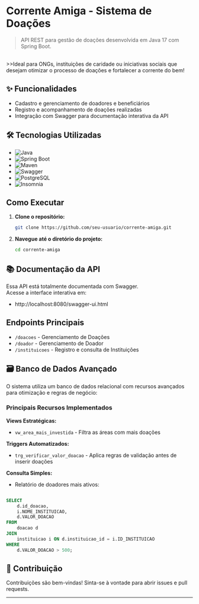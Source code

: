 # Corrente Amiga - Sistema de Doações

>API REST para gestão de doações desenvolvida em Java 17 com Spring Boot. 
<br>
>>Ideal para ONGs, instituições de caridade ou iniciativas sociais que desejam otimizar o processo de doações e fortalecer a corrente do bem!

##  ✨ Funcionalidades

- Cadastro e gerenciamento de doadores e beneficiários
- Registro e acompanhamento de doações realizadas
- Integração com Swagger para documentação interativa da API

##  🛠 Tecnologias Utilizadas

- ![Java](https://img.shields.io/badge/Java-17-blue)
- ![Spring Boot](https://img.shields.io/badge/Spring%20Boot-3.1-green)
- ![Maven](https://img.shields.io/badge/Maven-3.8-red)
- ![Swagger](https://img.shields.io/badge/Swagger-3.0-lightgreen)
- ![PostgreSQL](https://img.shields.io/badge/PostgreSQL-16-blue)
- ![Insomnia](https://img.shields.io/badge/Insomnia-2023-purple)
  



## Como Executar

1. **Clone o repositório:**
   ```bash
   git clone https://github.com/seu-usuario/corrente-amiga.git
   ```

2. **Navegue até o diretório do projeto:**
   ```bash
   cd corrente-amiga
   ```

## 📚 Documentação da API
   Essa  API está totalmente documentada com Swagger. 
   <br> Acesse a interface interativa em:

- http://localhost:8080/swagger-ui.html
## Endpoints Principais

- `/doacoes` - Gerenciamento de Doações
- `/doador` - Gerenciamento de Doador
- `/instituicoes` - Registro e consulta de Instituições

## 🗃️ Banco de Dados Avançado
O sistema utiliza um banco de dados relacional com recursos avançados para otimização e regras de negócio:

### Principais Recursos Implementados

**Views Estratégicas:**
- `vw_area_mais_investida` - Filtra as áreas com mais doações

**Triggers Automatizados:**
- `trg_verificar_valor_doacao` - Aplica regras de validação antes de inserir doações

**Consulta Simples:**

- Relatório de doadores mais ativos: 
```sql

SELECT
    d.id_doacao,
    i.NOME_INSTITUICAO,
    d.VALOR_DOACAO
FROM
    doacao d
JOIN
    instituicao i ON d.instituicao_id = i.ID_INSTITUICAO
WHERE
    d.VALOR_DOACAO > 500;
```

## 🌱 Contribuição

Contribuições são bem-vindas! Sinta-se à vontade para abrir issues e pull requests.

---
